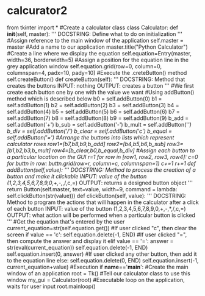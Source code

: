 # calcurator2
from tkinter import *     #Create a calculator class class Calculator:         def __init__(self, master):          '''         DOCSTRING: Define what to do on initialization         '''                  #Assign reference to the main window of the application         self.master = master          #Add a name to our application         master.title("Python Calculator")                  #Create a line where we display the equation         self.equation=Entry(master, width=36, borderwidth=5)          #Assign a position for the equation line in the grey application window         self.equation.grid(row=0, column=0, columnspan=4, padx=10, pady=10)          #Execute the .creteButton() method         self.createButton()         def createButton(self):          '''         DOCSTRING: Method that creates the buttons         INPUT: nothing         OUTPUT: creates a button         '''                  #We first create each button one by one with the value we want         #Using addButton() method which is described below         b0 = self.addButton(0)         b1 = self.addButton(1)         b2 = self.addButton(2)         b3 = self.addButton(3)         b4 = self.addButton(4)         b5 = self.addButton(5)         b6 = self.addButton(6)         b7 = self.addButton(7)         b8 = self.addButton(8)         b9 =  self.addButton(9)         b_add = self.addButton('+')         b_sub = self.addButton('-')         b_mult = self.addButton('*')         b_div = self.addButton('/')         b_clear = self.addButton('c')         b_equal = self.addButton('=')          #Arrange the buttons into lists which represent calculator rows         row1=[b7,b8,b9,b_add]         row2=[b4,b5,b6,b_sub]         row3=[b1,b2,b3,b_mult]         row4=[b_clear,b0,b_equal,b_div]          #Assign each button to a particular location on the GUI         r=1         for row in [row1, row2, row3, row4]:             c=0             for buttn in row:                 buttn.grid(row=r, column=c, columnspan=1)                 c+=1             r+=1         def addButton(self,value):              '''             DOCSTRING: Method to process the creation of a button and make it clickable             INPUT: value of the button (1,2,3,4,5,6,7,8,9,0,+,-,*,/,c,=)             OUTPUT: returns a designed button object             '''             return Button(self.master, text=value, width=9, command = lambda: self.clickButton(str(value)))             def clickButton(self, value):                  '''         DOCSTRING: Method to program the actions that will happen in the calculator after a click of each button         INPUT: value of the button (1,2,3,4,5,6,7,8,9,0,+,-,*,/,c,=)         OUTPUT: what action will be performed when a particular button is clicked         '''                  #Get the equation that's entered by the user         current_equation=str(self.equation.get())                  #If user clicked "c", then clear the screen         if value == 'c':             self.equation.delete(-1, END)                  #If user clicked "=", then compute the answer and display it         elif value == '=':             answer = str(eval(current_equation))             self.equation.delete(-1, END)             self.equation.insert(0, answer)                  #If user clicked any other button, then add it to the equation line         else:             self.equation.delete(0, END)             self.equation.insert(-1, current_equation+value)     #Execution if __name__=='__main__':          #Create the main window of an application     root = Tk()          #Tell our calculator class to use this window     my_gui = Calculator(root)          #Executable loop on the application, waits for user input     root.mainloop()
